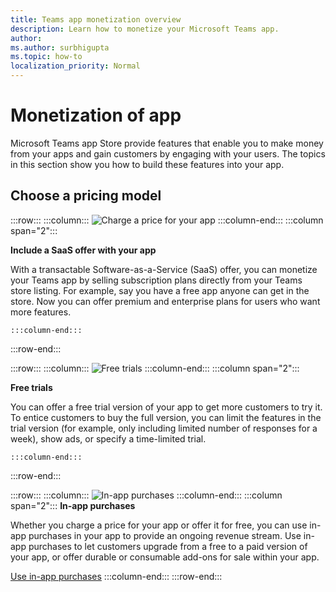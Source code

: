 ```yaml
---
title: Teams app monetization overview
description: Learn how to monetize your Microsoft Teams app.
author: 
ms.author: surbhigupta
ms.topic: how-to
localization_priority: Normal 
---
```


# Monetization of app

Microsoft Teams app Store provide features that enable you to make money from your apps and gain customers by engaging with your users. The topics in this section show you how to build these features into your app.

## Choose a pricing model

:::row:::
    :::column:::
        ![Charge a price for your app](~/assets/images/saas-offer/pricing-charge-price.png)
    :::column-end:::
    :::column span="2":::

**Include a SaaS offer with your app**

With a transactable Software-as-a-Service (SaaS) offer, you can monetize your Teams app by selling subscription plans directly from your Teams store listing. For example, say you have a free app anyone can get in the store. Now you can offer premium and enterprise plans for users who want more features.

    :::column-end:::
:::row-end:::

:::row:::
    :::column:::
![Free trials](~/assets/images/saas-offer/pricing-free-trial.png)
    :::column-end:::
    :::column span="2":::

**Free trials**

You can offer a free trial version of your app to get more customers to try it. To entice customers to buy the full version, you can limit the features in the trial version (for example, only including limited number of responses for a week), show ads, or specify a time-limited trial.

    :::column-end:::
:::row-end:::

:::row:::
    :::column:::
        ![In-app purchases](~/assets/images/saas-offer/pricing-in-app-purchases.png)
    :::column-end:::
    :::column span="2":::
**In-app purchases**

Whether you charge a price for your app or offer it for free, you can use in-app purchases in your app to provide an ongoing revenue stream. Use in-app purchases to let customers upgrade from a free to a paid version of your app, or offer durable or consumable add-ons for sale within your app.

[Use in-app purchases](~/concepts/deploy-and-publish/appsource/prepare/in-app-purchase-flow.md)
    :::column-end:::
:::row-end:::